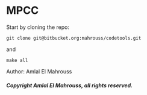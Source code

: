 # MPCC

Start by cloning the repo:

```
git clone git@bitbucket.org:mahrouss/codetools.git
```

and

```
make all
```

Author: Amlal El Mahrouss

##### Copyright Amlal El Mahrouss, all rights reserved.
